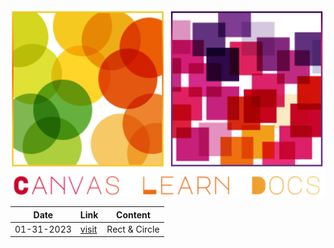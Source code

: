 <img src="./assets/images/svg/logo.svg" height="300">

| Date       | Link                            | Content       |
|------------|---------------------------------|---------------|
| 01-31-2023 | [visit](./01-31-2023) | Rect & Circle |



